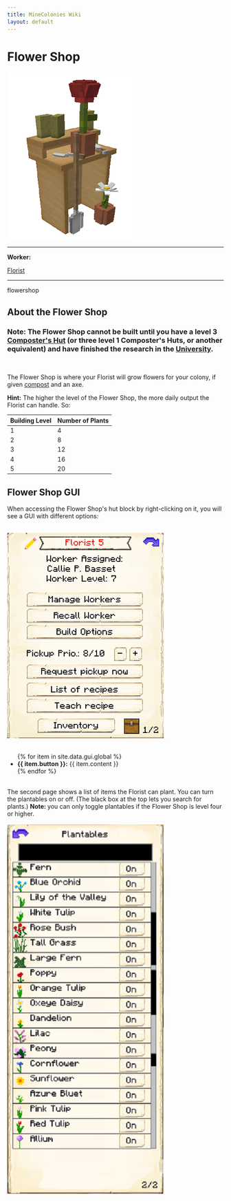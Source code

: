 ```yaml
---
title: MineColonies Wiki
layout: default
---
```

# Flower Shop

<div class="infobox box text-center">
    <img src="../../assets/images/buildings/flowershop.png" alt="Flowershop's Hut" />
    <hr />
    <div class="row section-text text-left">
        <div class="col">
        <p><strong>Worker:</strong></p>
        </div>
        <div class="col">
        <p><a href="../workers/florist">Florist</a></p>
        </div>
    </div>
    <hr />
    <recipe>flowershop</recipe>
</div>

## About the Flower Shop

### Note: The Flower Shop cannot be built until you have a level 3 [Composter's Hut](../../source/buildings/composter) (or three level 1 Composter's Huts, or another equivalent) and have finished the research in the [University](../../source/buildings/university).
<br>

The Flower Shop is where your Florist will grow flowers for your colony, if given [compost](../../source/items/compost) and an axe.

**Hint:** The higher the level of the Flower Shop, the more daily output the Florist can handle. So:

| Building Level | Number of Plants |
| -------------- | ---------------- |
| 1              | 4                |
| 2              | 8                |
| 3              | 12               |
| 4              | 16               |
| 5              | 20               |

## Flower Shop GUI

When accessing the Flower Shop's hut block by right-clicking on it, you will see a GUI with different options:

<br>
<div class="row">
  <div class="col-sm-12 col-md">
    <img src="../../assets/images/gui/flowershopgui1.png" class="img-fluid mx-auto" alt="Crusher GUI">
  </div>
  <div class="col-sm-12 col-md">
    <br>
    <ul>
      {% for item in site.data.gui.global %}
        <li><strong>{{ item.button }}:</strong> {{ item.content }}</li>
      {% endfor %}
    </ul>
  </div>
</div>
<br>
The second page shows a list of items the Florist can plant. You can turn the plantables on or off. (The black box at the top lets you search for plants.) <b>Note: </b>you can only toggle plantables if the Flower Shop is level four or higher.
<br><br>

<div class="row">
  <div class="col-sm-12 col-md">
    <img src="../../assets/images/gui/flowershopgui2.png" class="img-fluid mx-auto" alt="Florist GUI">
  </div>
</div>

